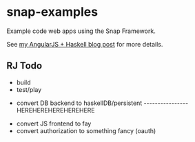 snap-examples
=============

Example code web apps using the Snap Framework.

See [my AngularJS + Haskell blog post](http://nurpax.github.io/posts/2013-01-13-angularjs-and-haskell.html) for more details.


RJ Todo
-------

+ build
+ test/play
* convert DB backend to haskellDB/persistent ---------------- HEREHEREHEREHEREHERE
- convert JS frontend to fay
- convert authorization to something fancy (oauth)
